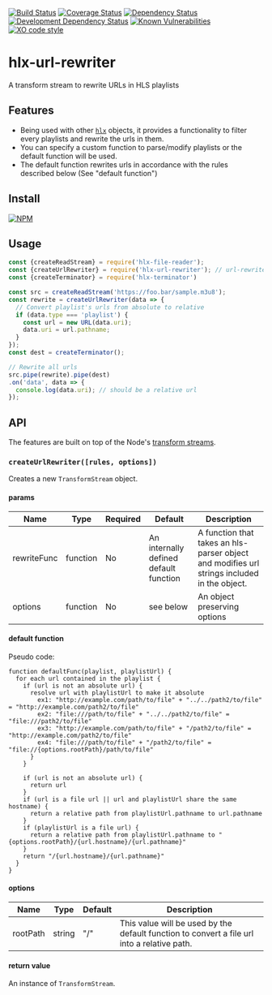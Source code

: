 [![Build Status](https://travis-ci.org/hlxjs/hlx-url-rewriter.svg?branch=master)](https://travis-ci.org/hlxjs/hlx-url-rewriter)
[![Coverage Status](https://coveralls.io/repos/github/hlxjs/hlx-url-rewriter/badge.svg?branch=master)](https://coveralls.io/github/hlxjs/hlx-url-rewriter?branch=master)
[![Dependency Status](https://david-dm.org/hlxjs/hlx-url-rewriter.svg)](https://david-dm.org/hlxjs/hlx-url-rewriter)
[![Development Dependency Status](https://david-dm.org/hlxjs/hlx-url-rewriter/dev-status.svg)](https://david-dm.org/hlxjs/hlx-url-rewriter#info=devDependencies)
[![Known Vulnerabilities](https://snyk.io/test/github/hlxjs/hlx-url-rewriter/badge.svg)](https://snyk.io/test/github/hlxjs/hlx-url-rewriter)
[![XO code style](https://img.shields.io/badge/code_style-XO-5ed9c7.svg)](https://github.com/sindresorhus/xo)

# hlx-url-rewriter
A transform stream to rewrite URLs in HLS playlists

## Features
* Being used with other [`hlx`](https://github.com/hlxjs) objects, it provides a functionality to filter every playlists and rewrite the urls in them.
* You can specify a custom function to parse/modify playlists or the default function will be used.
* The default function rewrites urls in accordance with the rules described below (See "default function")

## Install
[![NPM](https://nodei.co/npm/hlx-url-rewriter.png?mini=true)](https://nodei.co/npm/hlx-url-rewriter/)

## Usage

```js
const {createReadStream} = require('hlx-file-reader');
const {createUrlRewriter} = require('hlx-url-rewriter'); // url-rewriter
const {createTerminator} = require('hlx-terminator')

const src = createReadStream('https://foo.bar/sample.m3u8');
const rewrite = createUrlRewriter(data => {
  // Convert playlist's urls from absolute to relative
  if (data.type === 'playlist') {
    const url = new URL(data.uri);
    data.uri = url.pathname;
  }
});
const dest = createTerminator();

// Rewrite all urls
src.pipe(rewrite).pipe(dest)
.on('data', data => {
  console.log(data.uri); // should be a relative url
});
```
## API
The features are built on top of the Node's [transform streams](https://nodejs.org/api/stream.html#stream_class_stream_transform).

### `createUrlRewriter([rules, options])`
Creates a new `TransformStream` object.

#### params
| Name    | Type   | Required | Default | Description   |
| ------- | ------ | -------- | ------- | ------------- |
| rewriteFunc | function | No       | An internally defined default function | A function that takes an hls-parser object and modifies url strings included in the object. |
| options | function | No       | see below | An object preserving options |

#### default function
Pseudo code:
```
function defaultFunc(playlist, playlistUrl) {
  for each url contained in the playlist {
    if (url is not an absolute url) {
      resolve url with playlistUrl to make it absolute
        ex1: "http://example.com/path/to/file" + "../../path2/to/file" = "http://example.com/path2/to/file"
        ex2: "file:///path/to/file" + "../../path2/to/file" = "file:///path2/to/file"
        ex3: "http://example.com/path/to/file" + "/path2/to/file" = "http://example.com/path2/to/file"
        ex4: "file:///path/to/file" + "/path2/to/file" = "file://{options.rootPath}/path/to/file"
      }
    }

    if (url is not an absolute url) {
      return url
    }
    if (url is a file url || url and playlistUrl share the same hostname) {
      return a relative path from playlistUrl.pathname to url.pathname
    }
    if (playlistUrl is a file url) {
      return a relative path from playlistUrl.pathname to "{options.rootPath}/{url.hostname}/{url.pathname}"
    }
    return "/{url.hostname}/{url.pathname}"
  }
}
```

#### options
| Name        | Type   | Default | Description                       |
| ----------- | ------ | ------- | --------------------------------- |
| rootPath | string | "/" | This value will be used by the default function to convert a file url into a relative path. |

#### return value
An instance of `TransformStream`.
